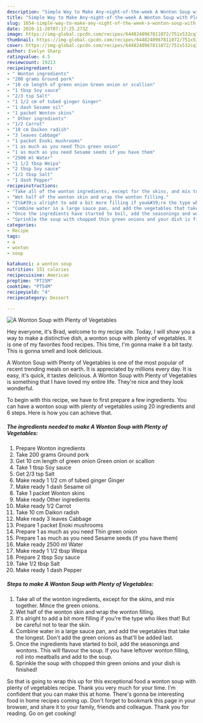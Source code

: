 ```yaml
---
description: "Simple Way to Make Any-night-of-the-week A Wonton Soup with Plenty of Vegetables"
title: "Simple Way to Make Any-night-of-the-week A Wonton Soup with Plenty of Vegetables"
slug: 1654-simple-way-to-make-any-night-of-the-week-a-wonton-soup-with-plenty-of-vegetables
date: 2020-11-26T07:17:25.273Z
image: https://img-global.cpcdn.com/recipes/6448240967811072/751x532cq70/a-wonton-soup-with-plenty-of-vegetables-recipe-main-photo.jpg
thumbnail: https://img-global.cpcdn.com/recipes/6448240967811072/751x532cq70/a-wonton-soup-with-plenty-of-vegetables-recipe-main-photo.jpg
cover: https://img-global.cpcdn.com/recipes/6448240967811072/751x532cq70/a-wonton-soup-with-plenty-of-vegetables-recipe-main-photo.jpg
author: Evelyn Sharp
ratingvalue: 4.5
reviewcount: 19213
recipeingredient:
- " Wonton ingredients"
- "200 grams Ground pork"
- "10 cm length of green onion Green onion or scallion"
- "1 tbsp Soy sauce"
- "2/3 tsp Salt"
- "1 1/2 cm of tubed ginger Ginger"
- "1 dash Sesame oil"
- "1 packet Wonton skins"
- " Other ingredients"
- "1/2 Carrot"
- "10 cm Daikon radish"
- "3 leaves Cabbage"
- "1 packet Enoki mushrooms"
- "1 as much as you need Thin green onion"
- "1 as much as you need Sesame seeds if you have them"
- "2500 ml Water"
- "1 1/2 tbsp Weipa"
- "2 tbsp Soy sauce"
- "1/2 tbsp Salt"
- "1 dash Pepper"
recipeinstructions:
- "Take all of the wonton ingredients, except for the skins, and mix together. Mince the green onions."
- "Wet half of the wonton skin and wrap the wonton filling."
- "It&#39;s alright to add a bit more filling if you&#39;re the type who likes that! But be careful not to tear the skin."
- "Combine water in a large sauce pan, and add the vegetables that take the longest. Don&#39;t add the green onions as that&#39;ll be added last."
- "Once the ingredients have started to boil, add the seasonings and wontons. This will flavour the soup.  If you have leftover wonton filling, roll into meatballs and add to the soup."
- "Sprinkle the soup with chopped thin green onions and your dish is finished!"
categories:
- Recipe
tags:
- a
- wonton
- soup

katakunci: a wonton soup 
nutrition: 151 calories
recipecuisine: American
preptime: "PT25M"
cooktime: "PT54M"
recipeyield: "4"
recipecategory: Dessert

---
```



![A Wonton Soup with Plenty of Vegetables](https://img-global.cpcdn.com/recipes/6448240967811072/751x532cq70/a-wonton-soup-with-plenty-of-vegetables-recipe-main-photo.jpg)

Hey everyone, it's Brad, welcome to my recipe site. Today, I will show you a way to make a distinctive dish, a wonton soup with plenty of vegetables. It is one of my favorites food recipes. This time, I'm gonna make it a bit tasty. This is gonna smell and look delicious.

A Wonton Soup with Plenty of Vegetables is one of the most popular of recent trending meals on earth. It is appreciated by millions every day. It is easy, it's quick, it tastes delicious. A Wonton Soup with Plenty of Vegetables is something that I have loved my entire life. They're nice and they look wonderful.




To begin with this recipe, we have to first prepare a few ingredients. You can have a wonton soup with plenty of vegetables using 20 ingredients and 6 steps. Here is how you can achieve that.

<!--inarticleads1-->

##### The ingredients needed to make A Wonton Soup with Plenty of Vegetables:

1. Prepare  Wonton ingredients
1. Take 200 grams Ground pork
1. Get 10 cm length of green onion Green onion or scallion
1. Take 1 tbsp Soy sauce
1. Get 2/3 tsp Salt
1. Make ready 1 1/2 cm of tubed ginger Ginger
1. Make ready 1 dash Sesame oil
1. Take 1 packet Wonton skins
1. Make ready  Other ingredients
1. Make ready 1/2 Carrot
1. Take 10 cm Daikon radish
1. Make ready 3 leaves Cabbage
1. Prepare 1 packet Enoki mushrooms
1. Prepare 1 as much as you need Thin green onion
1. Prepare 1 as much as you need Sesame seeds (if you have them)
1. Make ready 2500 ml Water
1. Make ready 1 1/2 tbsp Weipa
1. Prepare 2 tbsp Soy sauce
1. Take 1/2 tbsp Salt
1. Make ready 1 dash Pepper




<!--inarticleads2-->

##### Steps to make A Wonton Soup with Plenty of Vegetables:

1. Take all of the wonton ingredients, except for the skins, and mix together. Mince the green onions.
1. Wet half of the wonton skin and wrap the wonton filling.
1. It&#39;s alright to add a bit more filling if you&#39;re the type who likes that! But be careful not to tear the skin.
1. Combine water in a large sauce pan, and add the vegetables that take the longest. Don&#39;t add the green onions as that&#39;ll be added last.
1. Once the ingredients have started to boil, add the seasonings and wontons. This will flavour the soup.  If you have leftover wonton filling, roll into meatballs and add to the soup.
1. Sprinkle the soup with chopped thin green onions and your dish is finished!




So that is going to wrap this up for this exceptional food a wonton soup with plenty of vegetables recipe. Thank you very much for your time. I'm confident that you can make this at home. There's gonna be interesting food in home recipes coming up. Don't forget to bookmark this page in your browser, and share it to your family, friends and colleague. Thank you for reading. Go on get cooking!
